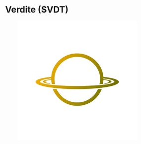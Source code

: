 # Verdite ($VDT)

<figure><img src="../.gitbook/assets/Verdite.png" alt="" width="384"><figcaption></figcaption></figure>
